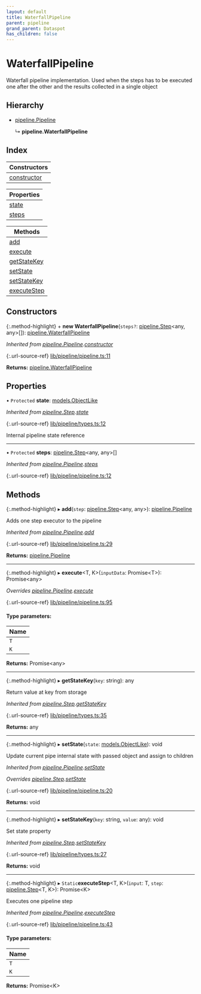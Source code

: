 ```yaml
---
layout: default
title: WaterfallPipeline
parent: pipeline
grand_parent: Dataspot
has_children: false
---
```


# WaterfallPipeline

Waterfall pipeline implementation. Used when the steps
has to be executed one after the other and the results collected in a single object

## Hierarchy

* [pipeline.Pipeline](pipeline_pipeline)

  ↳ **pipeline.WaterfallPipeline**

## Index

| Constructors |
|-----------|
| [constructor](#constructor) |

| Properties |
|-----------|
| [state](#state) |
| [steps](#steps) |

| Methods |
|-----------|
| [add](#add) |
| [execute](#execute) |
| [getStateKey](#getstatekey) |
| [setState](#setstate) |
| [setStateKey](#setstatekey) |
| [executeStep](#executestep) |

## Constructors

{:.method-highlight}
\+ **new WaterfallPipeline**(`steps?`: [pipeline.Step](pipeline_step)\<any, any>[]): [pipeline.WaterfallPipeline](pipeline_waterfallpipeline)

*Inherited from [pipeline.Pipeline](pipeline_pipeline).[constructor](pipeline_pipeline#constructor)*

{:.url-source-ref}
[lib/pipeline/pipeline.ts:11](https://github.com/ascentcore/dataspot/blob/40beee3/lib/pipeline/pipeline.ts#L11)

**Returns:** [pipeline.WaterfallPipeline](pipeline_waterfallpipeline)

## Properties

• `Protected` **state**: [models.ObjectLike](../interfaces/models_objectlike)

*Inherited from [pipeline.Step](pipeline_step).[state](pipeline_step#state)*

{:.url-source-ref}
[lib/pipeline/types.ts:12](https://github.com/ascentcore/dataspot/blob/40beee3/lib/pipeline/types.ts#L12)

Internal pipeline state reference

___

• `Protected` **steps**: [pipeline.Step](pipeline_step)\<any, any>[]

*Inherited from [pipeline.Pipeline](pipeline_pipeline).[steps](pipeline_pipeline#steps)*

{:.url-source-ref}
[lib/pipeline/pipeline.ts:12](https://github.com/ascentcore/dataspot/blob/40beee3/lib/pipeline/pipeline.ts#L12)

## Methods

{:.method-highlight}
▸ **add**(`step`: [pipeline.Step](pipeline_step)\<any, any>): [pipeline.Pipeline](pipeline_pipeline)

Adds one step executor to the pipeline

*Inherited from [pipeline.Pipeline](pipeline_pipeline).[add](pipeline_pipeline#add)*

{:.url-source-ref}
[lib/pipeline/pipeline.ts:29](https://github.com/ascentcore/dataspot/blob/40beee3/lib/pipeline/pipeline.ts#L29)

**Returns:** [pipeline.Pipeline](pipeline_pipeline)

___

{:.method-highlight}
▸ **execute**\<T, K>(`inputData`: Promise\<T>): Promise\<any>

*Overrides [pipeline.Pipeline](pipeline_pipeline).[execute](pipeline_pipeline#execute)*

{:.url-source-ref}
[lib/pipeline/pipeline.ts:95](https://github.com/ascentcore/dataspot/blob/40beee3/lib/pipeline/pipeline.ts#L95)

#### Type parameters:

Name |
------ |
`T` |
`K` |

**Returns:** Promise\<any>

___

{:.method-highlight}
▸ **getStateKey**(`key`: string): any

Return value at key from storage

*Inherited from [pipeline.Step](pipeline_step).[getStateKey](pipeline_step#getstatekey)*

{:.url-source-ref}
[lib/pipeline/types.ts:35](https://github.com/ascentcore/dataspot/blob/40beee3/lib/pipeline/types.ts#L35)

**Returns:** any

___

{:.method-highlight}
▸ **setState**(`state`: [models.ObjectLike](../interfaces/models_objectlike)): void

Update current pipe internal state with passed object and assign to children

*Inherited from [pipeline.Pipeline](pipeline_pipeline).[setState](pipeline_pipeline#setstate)*

*Overrides [pipeline.Step](pipeline_step).[setState](pipeline_step#setstate)*

{:.url-source-ref}
[lib/pipeline/pipeline.ts:20](https://github.com/ascentcore/dataspot/blob/40beee3/lib/pipeline/pipeline.ts#L20)

**Returns:** void

___

{:.method-highlight}
▸ **setStateKey**(`key`: string, `value`: any): void

Set state property

*Inherited from [pipeline.Step](pipeline_step).[setStateKey](pipeline_step#setstatekey)*

{:.url-source-ref}
[lib/pipeline/types.ts:27](https://github.com/ascentcore/dataspot/blob/40beee3/lib/pipeline/types.ts#L27)

**Returns:** void

___

{:.method-highlight}
▸ `Static`**executeStep**\<T, K>(`input`: T, `step`: [pipeline.Step](pipeline_step)\<T, K>): Promise\<K>

Executes one pipeline step

*Inherited from [pipeline.Pipeline](pipeline_pipeline).[executeStep](pipeline_pipeline#executestep)*

{:.url-source-ref}
[lib/pipeline/pipeline.ts:43](https://github.com/ascentcore/dataspot/blob/40beee3/lib/pipeline/pipeline.ts#L43)

#### Type parameters:

Name |
------ |
`T` |
`K` |

**Returns:** Promise\<K>
